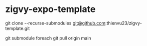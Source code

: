 # zigvy-expo-template
git clone --recurse-submodules git@github.com:thienvu23/zigvy-template.git

git submodule foreach git pull origin main
